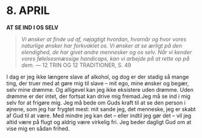 # 8. APRIL

**AT SE IND I OS SELV**

> *Vi ønsker at finde ud af, nøjagtigt hvordan, hvornår og hvor vores naturlige ønsker har forkvaklet os. Vi ønsker at se ærligt på den elendighed, de har givet andre mennesker og os selv. Når vi kender vores følelsesmæssige handicaps, kan vi arbejde på at rette op på dem.*
> — 12 TRIN OG 12 TRADITIONER, S. 49

I dag er jeg ikke længere slave af alkohol, og dog er der stadig så mange ting, der truer med at gøre mig til slave – mit ego, mine ønsker og begær, selv mine drømme. Og alligevel kan jeg ikke eksistere uden drømme. Uden drømme er der intet, der fortsat kan drive mig fremad.Jeg må se ind i mig selv for at frigøre mig. Jeg må bede om Guds kraft til at se den person i øjnene, som jeg har frygtet mest: mit sande jeg, det menneske, jeg er skabt af Gud til at være. Med mindre jeg kan det – eller indtil jeg gør det – vil jeg altid være på flugt og aldrig være virkelig fri. Jeg beder dagligt Gud om at vise mig en sådan frihed.
